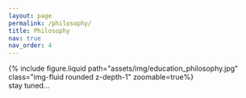 ```yaml
---
layout: page
permalink: /philosophy/
title: Philosophy
nav: true
nav_order: 4
---
```



<div class="row mt-3">
    <div class="col-sm mt-3 mt-md-0">
        {% include figure.liquid path="assets/img/education_philosophy.jpg" class="img-fluid rounded z-depth-1" zoomable=true%}
    </div>
</div>
<div class="caption">
    stay tuned...
</div>
